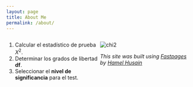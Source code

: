 ```yaml
---
layout: page
title: About Me
permalink: /about/
---
```


<div style="float: left; width: 50%;">
    
1. Calcular el estadístico de prueba $X^2$.
2. Determinar los grados de libertad **df**.
3. Seleccionar el **nivel de significancia** para el test.
    
</div>

<div style="float: right; width: 50%;">

![chi2](chi2.jpg)
    
</div>


---
*This site was built using [Fastpages](https://github.com/fastai/fastpages) by [Hamel Husain](https://github.com/hamelsmu)*
